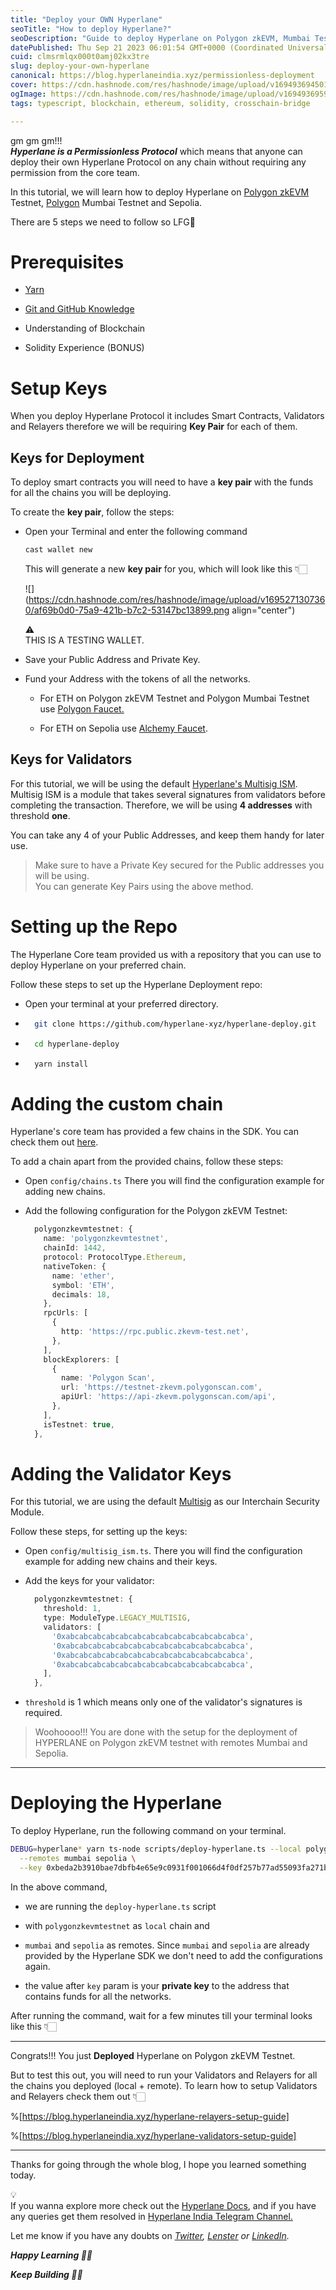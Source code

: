 ```yaml
---
title: "Deploy your OWN Hyperlane"
seoTitle: "How to deploy Hyperlane?"
seoDescription: "Guide to deploy Hyperlane on Polygon zkEVM, Mumbai Testnet and Sepolia."
datePublished: Thu Sep 21 2023 06:01:54 GMT+0000 (Coordinated Universal Time)
cuid: clmsrmlqx000t0amj02kx3tre
slug: deploy-your-own-hyperlane
canonical: https://blog.hyperlaneindia.xyz/permissionless-deployment
cover: https://cdn.hashnode.com/res/hashnode/image/upload/v1694936945010/8872b468-d139-4873-87e0-6c4aa3f0af1b.png
ogImage: https://cdn.hashnode.com/res/hashnode/image/upload/v1694936959873/18179db9-f8ef-44b7-a926-6351ecfbead5.png
tags: typescript, blockchain, ethereum, solidity, crosschain-bridge

---
```


gm gm gm!!!  
***Hyperlane is a Permissionless Protocol*** which means that anyone can deploy their own Hyperlane Protocol on any chain without requiring any permission from the core team.

In this tutorial, we will learn how to deploy Hyperlane on [Polygon zkEVM](https://wiki.polygon.technology/docs/zkevm/) Testnet, [Polygon](https://wiki.polygon.technology/docs/pos/getting-started/) Mumbai Testnet and Sepolia.

There are 5 steps we need to follow so LFG🚀

# Prerequisites

* [Yarn](https://classic.yarnpkg.com/lang/en/docs/cli/install/)
    
* [Git and GitHub Knowledge](https://github.com/)
    
* Understanding of Blockchain
    
* Solidity Experience (BONUS)
    

# Setup Keys

When you deploy Hyperlane Protocol it includes Smart Contracts, Validators and Relayers therefore we will be requiring **Key Pair** for each of them.

## Keys for Deployment

To deploy smart contracts you will need to have a **key pair** with the funds for all the chains you will be deploying.

To create the **key pair**, follow the steps:

* Open your Terminal and enter the following command
    
    ```bash
    cast wallet new
    ```
    
    This will generate a new **key pair** for you, which will look like this 👇🏻
    
    ![](https://cdn.hashnode.com/res/hashnode/image/upload/v1695271307360/af69b0d0-75a9-421b-b7c2-53147bc13899.png align="center")
    
    <div data-node-type="callout">
    <div data-node-type="callout-emoji">⚠</div>
    <div data-node-type="callout-text">THIS IS A TESTING WALLET.</div>
    </div>
    
* Save your Public Address and Private Key.
    
* Fund your Address with the tokens of all the networks.
    
    * For ETH on Polygon zkEVM Testnet and Polygon Mumbai Testnet use [Polygon Faucet.](https://faucet.polygon.technology/)
        
    * For ETH on Sepolia use [Alchemy Faucet](https://sepoliafaucet.com/).
        

## Keys for Validators

For this tutorial, we will be using the default [Hyperlane's Multisig ISM](https://docs.hyperlane.xyz/docs/protocol/sovereign-consensus/multisig-ism). Multisig ISM is a module that takes several signatures from validators before completing the transaction. Therefore, we will be using **4 addresses** with threshold **one**.

You can take any 4 of your Public Addresses, and keep them handy for later use.

> Make sure to have a Private Key secured for the Public addresses you will be using.  
> You can generate Key Pairs using the above method.

# Setting up the Repo

The Hyperlane Core team provided us with a repository that you can use to deploy Hyperlane on your preferred chain.

Follow these steps to set up the Hyperlane Deployment repo:

* Open your terminal at your preferred directory.
    
* ```bash
    git clone https://github.com/hyperlane-xyz/hyperlane-deploy.git
    ```
    
* ```bash
    cd hyperlane-deploy
    ```
    
* ```bash
    yarn install
    ```
    

# Adding the custom chain

Hyperlane's core team has provided a few chains in the SDK. You can check them out [here](https://docs.hyperlane.xyz/docs/resources/addresses).

To add a chain apart from the provided chains, follow these steps:

* Open `config/chains.ts` There you will find the configuration example for adding new chains.
    
* Add the following configuration for the Polygon zkEVM Testnet:
    
    ```typescript
      polygonzkevmtestnet: {
        name: 'polygonzkevmtestnet',
        chainId: 1442,
        protocol: ProtocolType.Ethereum,
        nativeToken: {
          name: 'ether',
          symbol: 'ETH',
          decimals: 18,
        },
        rpcUrls: [
          {
            http: 'https://rpc.public.zkevm-test.net',
          },
        ],
        blockExplorers: [
          {
            name: 'Polygon Scan',
            url: 'https://testnet-zkevm.polygonscan.com',
            apiUrl: 'https://api-zkevm.polygonscan.com/api',
          },
        ],
        isTestnet: true,
      },
    ```
    

# Adding the Validator Keys

For this tutorial, we are using the default [Multisig](https://docs.hyperlane.xyz/docs/protocol/sovereign-consensus/multisig-ism) as our Interchain Security Module.

Follow these steps, for setting up the keys:

* Open `config/multisig_ism.ts`. There you will find the configuration example for adding new chains and their keys.
    
* Add the keys for your validator:
    
    ```typescript
      polygonzkevmtestnet: {
        threshold: 1,
        type: ModuleType.LEGACY_MULTISIG,
        validators: [
          '0xabcabcabcabcabcabcabcabcabcabcabcabcabca',
          '0xabcabcabcabcabcabcabcabcabcabcabcabcabca',
          '0xabcabcabcabcabcabcabcabcabcabcabcabcabca',
          '0xabcabcabcabcabcabcabcabcabcabcabcabcabca',
        ],
      },
    ```
    
* `threshold` is 1 which means only one of the validator's signatures is required.
    

> Woohoooo!!! You are done with the setup for the deployment of HYPERLANE on Polygon zkEVM testnet with remotes Mumbai and Sepolia.

---

# Deploying the Hyperlane

To deploy Hyperlane, run the following command on your terminal.

```bash
DEBUG=hyperlane* yarn ts-node scripts/deploy-hyperlane.ts --local polygonzkevmtestnet \
  --remotes mumbai sepolia \
  --key 0xbeda2b3910bae7dbfb4e65e9c0931f001066d4f0df257b77ad55093fa271bde2
```

In the above command,

* we are running the `deploy-hyperlane.ts` script
    
* with `polygonzkevmtestnet` as `local` chain and
    
* `mumbai` and `sepolia` as remotes. Since `mumbai` and `sepolia` are already provided by the Hyperlane SDK we don't need to add the configurations again.
    
* the value after `key` param is your **private key** to the address that contains funds for all the networks.
    

After running the command, wait for a few minutes till your terminal looks like this 👇🏻

---

Congrats!!! You just **Deployed** Hyperlane on Polygon zkEVM Testnet.

But to test this out, you will need to run your Validators and Relayers for all the chains you deployed (local + remote). To learn how to setup Validators and Relayers check them out 👇🏻

%[https://blog.hyperlaneindia.xyz/hyperlane-relayers-setup-guide] 

%[https://blog.hyperlaneindia.xyz/hyperlane-validators-setup-guide] 

---

Thanks for going through the whole blog, I hope you learned something today.

<div data-node-type="callout">
<div data-node-type="callout-emoji">💡</div>
<div data-node-type="callout-text">If you wanna explore more check out the <a target="_blank" rel="noopener noreferrer nofollow" href="https://docs.hyperlane.xyz" style="pointer-events: none">Hyperlane Docs</a>, and if you have any queries get them resolved in <a target="_blank" rel="noopener noreferrer nofollow" href="http://t.me/c/1264208834/1" style="pointer-events: none">Hyperlane India Telegram Channel.</a></div>
</div>

Let me know if you have any doubts on [*Twitter*](https://twitter.com/megabyte0x)*,* [*Lenster*](https://lenster.xyz/u/megabyte0x) *or* [*LinkedIn*](https://linkedin.com/in/megabyte0x)*.*

***Happy Learning 🙌🏻***

***Keep Building 🧱🚀***